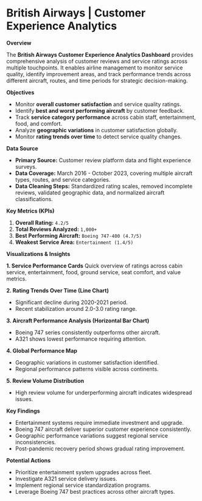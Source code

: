 # British Airways | Customer Experience Analytics 

**Overview**

The **British Airways Customer Experience Analytics Dashboard** provides comprehensive analysis of customer reviews and service ratings across multiple touchpoints. It enables airline management to monitor service quality, identify improvement areas, and track performance trends across different aircraft, routes, and time periods for strategic decision-making.

**Objectives**
* Monitor **overall customer satisfaction** and service quality ratings.
* Identify **best and worst performing aircraft** by customer feedback.
* Track **service category performance** across cabin staff, entertainment, food, and comfort.
* Analyze **geographic variations** in customer satisfaction globally.
* Monitor **rating trends over time** to detect service quality changes.

**Data Source**
* **Primary Source:** Customer review platform data and flight experience surveys.
* **Data Coverage:** March 2016 - October 2023, covering multiple aircraft types, routes, and service categories.
* **Data Cleaning Steps:** Standardized rating scales, removed incomplete reviews, validated geographic data, and normalized aircraft classifications.

**Key Metrics (KPIs)**
1. **Overall Rating:** `4.2/5`
2. **Total Reviews Analyzed:** `1,000+`
3. **Best Performing Aircraft:** `Boeing 747-400 (4.7/5)`
4. **Weakest Service Area:** `Entertainment (1.4/5)`

**Visualizations & Insights**

**1. Service Performance Cards**
Quick overview of ratings across cabin service, entertainment, food, ground service, seat comfort, and value metrics.

**2. Rating Trends Over Time (Line Chart)**
* Significant decline during 2020-2021 period.
* Recent stabilization around 2.0-3.0 rating range.

**3. Aircraft Performance Analysis (Horizontal Bar Chart)**
* Boeing 747 series consistently outperforms other aircraft.
* A321 shows lowest performance requiring attention.

**4. Global Performance Map**
* Geographic variations in customer satisfaction identified.
* Regional performance patterns visible across continents.

**5. Review Volume Distribution**
* High review volume for underperforming aircraft indicates widespread issues.

**Key Findings**
* Entertainment systems require immediate investment and upgrade.
* Boeing 747 aircraft deliver superior customer experience consistently.
* Geographic performance variations suggest regional service inconsistencies.
* Post-pandemic recovery period shows gradual rating improvement.

**Potential Actions**
* Prioritize entertainment system upgrades across fleet.
* Investigate A321 service delivery issues.
* Implement regional service standardization programs.
* Leverage Boeing 747 best practices across other aircraft types.

  
